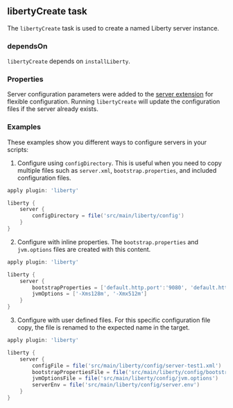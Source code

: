 ## libertyCreate task

The `libertyCreate` task is used to create a named Liberty server instance.

### dependsOn

`libertyCreate` depends on `installLiberty`.

### Properties

Server configuration parameters were added to the [server extension](libertyExtensions.md#liberty-server-configuration) for flexible configuration. Running `libertyCreate` will update the configuration files if the server already exists.

### Examples

These examples show you different ways to configure servers in your scripts:

1. Configure using `configDirectory`. This is useful when you need to copy multiple files such as `server.xml`, `bootstrap.properties`, and included configuration files.

```groovy
apply plugin: 'liberty'

liberty {
    server {
        configDirectory = file('src/main/liberty/config')
    }
}
```
2. Configure with inline properties. The `bootstrap.properties` and `jvm.options` files are created with this content.

```groovy
apply plugin: 'liberty'

liberty {
    server {
        bootstrapProperties = ['default.http.port':'9080', 'default.https.port':'9443']
        jvmOptions = ['-Xms128m', '-Xmx512m']
    }
}
```
3. Configure with user defined files. For this specific configuration file copy, the file is renamed to the expected name in the target.

```groovy
apply plugin: 'liberty'

liberty {
    server {
        configFile = file('src/main/liberty/config/server-test1.xml')
        bootstrapPropertiesFile = file('src/main/liberty/config/bootstrap.properties')
        jvmOptionsFile = file('src/main/liberty/config/jvm.options')
        serverEnv = file('src/main/liberty/config/server.env')
    }
}
```

